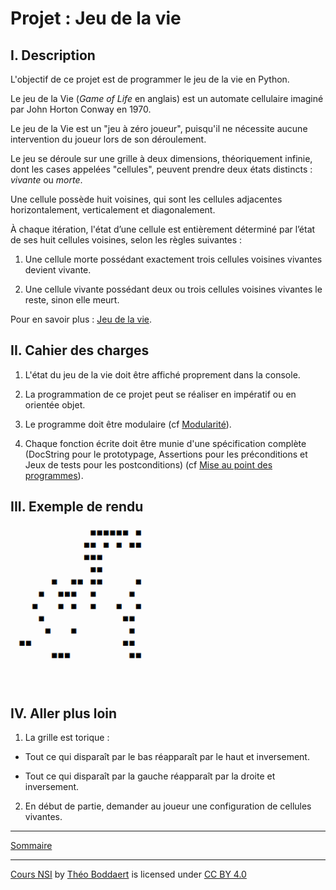 # Projet : Jeu de la vie

## I. Description

L'objectif de ce projet est de programmer le jeu de la vie en Python.

Le jeu de la Vie (*Game of Life* en anglais) est un automate cellulaire imaginé par John Horton Conway en 1970.

Le jeu de la Vie est un "jeu à zéro joueur", puisqu'il ne nécessite aucune intervention du joueur lors de son déroulement.

Le jeu se déroule sur une grille à deux dimensions, théoriquement infinie, dont les cases appelées "cellules", peuvent prendre deux états distincts : *vivante* ou *morte*.

Une cellule possède huit voisines, qui sont les cellules adjacentes horizontalement, verticalement et diagonalement.

À chaque itération, l'état d’une cellule est entièrement déterminé par l’état de ses huit cellules voisines, selon les règles suivantes :

1. Une cellule morte possédant exactement trois cellules voisines vivantes devient vivante.

2. Une cellule vivante possédant deux ou trois cellules voisines vivantes le reste, sinon elle meurt.

Pour en savoir plus : [Jeu de la vie](https://fr.wikipedia.org/wiki/Jeu_de_la_vie).

## II. Cahier des charges

1. L'état du jeu de la vie doit être affiché proprement dans la console.

2. La programmation de ce projet peut se réaliser en impératif ou en orientée objet.

3. Le programme doit être modulaire (cf [Modularité](./../Langages_et_programmation/Modularité/Modularité.md)).

4. Chaque fonction écrite doit être munie d'une spécification complète (DocString pour le prototypage, Assertions pour les préconditions et Jeux de tests pour les postconditions) (cf [Mise au point des programmes](./../Langages_et_programmation/Mise_au_point_des_programmes/Rappels_mise_au_point_des_programmes.md)).

## III. Exemple de rendu 

<img src="./img/exemple_jeu_de_la_vie.gif" width=700>

## IV. Aller plus loin

1. La grille est torique :

- Tout ce qui disparaît par le bas réapparaît par le haut et inversement.

- Tout ce qui disparaît par la gauche réapparaît par la droite et inversement.

2. En début de partie, demander au joueur une configuration de cellules vivantes.

____________

[Sommaire](./../README.md)

___________

<p xmlns:cc="http://creativecommons.org/ns#" xmlns:dct="http://purl.org/dc/terms/"><a property="dct:title" rel="cc:attributionURL" href="https://github.com/boddaert/nsi">Cours NSI</a> by <a rel="cc:attributionURL dct:creator" property="cc:attributionName" href="https://github.com/boddaert">Théo Boddaert</a> is licensed under <a href="https://creativecommons.org/licenses/by/4.0/?ref=chooser-v1" target="_blank" rel="license noopener noreferrer" style="display:inline-block;">CC BY 4.0</a>  <img style="height:22px!important;margin-left:3px;vertical-align:text-bottom;" src="https://mirrors.creativecommons.org/presskit/icons/cc.svg?ref=chooser-v1" alt="">  <img style="height:22px!important;margin-left:3px;vertical-align:text-bottom;" src="https://mirrors.creativecommons.org/presskit/icons/by.svg?ref=chooser-v1" alt=""></p> 
